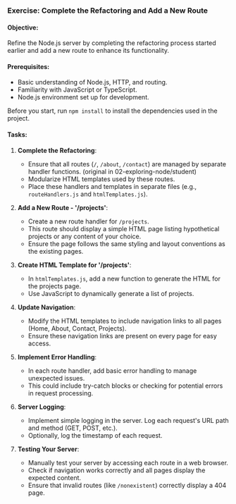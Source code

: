 ### Exercise: Complete the Refactoring and Add a New Route

#### Objective:
Refine the Node.js server by completing the refactoring process started earlier and add a new route to enhance its functionality.

#### Prerequisites:
- Basic understanding of Node.js, HTTP, and routing.
- Familiarity with JavaScript or TypeScript.
- Node.js environment set up for development.

Before you start, run `npm install` to install the dependencies used in the project.

#### Tasks:

1. **Complete the Refactoring**:
   - Ensure that all routes (`/`, `/about`, `/contact`) are managed by separate handler functions. (original in 02-exploring-node/student)
   - Modularize HTML templates used by these routes.
   - Place these handlers and templates in separate files (e.g., `routeHandlers.js` and `htmlTemplates.js`).

2. **Add a New Route - '/projects'**:
   - Create a new route handler for `/projects`.
   - This route should display a simple HTML page listing hypothetical projects or any content of your choice.
   - Ensure the page follows the same styling and layout conventions as the existing pages.

3. **Create HTML Template for '/projects'**:
   - In `htmlTemplates.js`, add a new function to generate the HTML for the projects page.
   - Use JavaScript to dynamically generate a list of projects.

4. **Update Navigation**:
   - Modify the HTML templates to include navigation links to all pages (Home, About, Contact, Projects).
   - Ensure these navigation links are present on every page for easy access.

5. **Implement Error Handling**:
   - In each route handler, add basic error handling to manage unexpected issues.
   - This could include try-catch blocks or checking for potential errors in request processing.

6. **Server Logging**:
   - Implement simple logging in the server. Log each request's URL path and method (GET, POST, etc.).
   - Optionally, log the timestamp of each request.

7. **Testing Your Server**:
   - Manually test your server by accessing each route in a web browser.
   - Check if navigation works correctly and all pages display the expected content.
   - Ensure that invalid routes (like `/nonexistent`) correctly display a 404 page.
